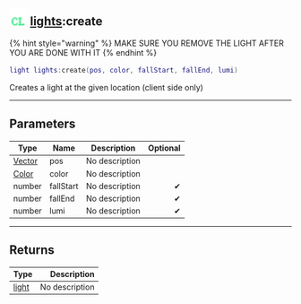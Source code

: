 ## <img src="../../.gitbook/assets/client.png" width="32" height="32" /> [lights](../lights/README.md):create

{% hint style="warning" %} MAKE SURE YOU REMOVE THE LIGHT AFTER YOU ARE DONE WITH IT {% endhint %}


```lua
light lights:create(pos, color, fallStart, fallEnd, lumi)
```

Creates a light at the given location (client side only)<br>

-----------------
## Parameters

| Type   | Name | Description | Optional |
| ------ | ---- | ----------- | -------: |
| [Vector](../vector/README.md) | pos | No description |  |
| [Color](../color/README.md) | color | No description |  |
| number | fallStart | No description | ✔ |
| number | fallEnd | No description | ✔ |
| number | lumi | No description | ✔ |

-----------------
## Returns

| Type   | Description |
| ------ | ----------: |
| [light](../light/README.md) | No description |
